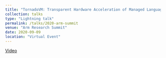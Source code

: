 ```yaml
---
title: "TornadoVM: Transparent Hardware Acceleration of Managed Languages"
collection: talks
type: "Lightning talk"
permalink: /talks/2020-arm-summit
venue: "Arm Research Summit"
date: 2020-09-09
location: "Virtual Event"
---
```


[Video](https://www.youtube.com/watch?v=foxHIFAebIk&ab_channel=ArmResearch)
